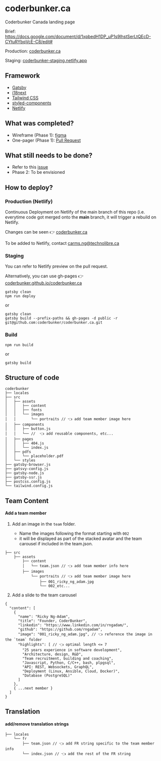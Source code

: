 # coderbunker.ca
Coderbunker Canada landing page

Brief: https://docs.google.com/document/d/1xpbedH1DP_uP1s9IhstSerLtQEcD-CYtuRYbqVcE-C8/edit#

Production: [coderbunker.ca](https://coderbunker.ca/)

Staging: [coderbunker-staging.netlify.app](https://coderbunker-staging.netlify.app/)

## Framework

* [Gatsby](https://www.gatsbyjs.com/)
* [i18next](https://github.com/microapps/gatsby-plugin-react-i18next)
* [Tailwind CSS](https://tailwindcss.com/)
* [styled-components](https://styled-components.com/)
* [Netlify](https://www.netlify.com/)

## What was completed?

* Wireframe (Phase 1): [figma](https://www.figma.com/proto/v1GDDcPMpdDOgRBmwTnDQo/CoderBunker?node-id=419%3A47&scaling=min-zoom&page-id=201%3A1183)
* One-pager (Phase 1): [Pull Request](https://github.com/coderbunker/coderbunker.ca/pull/2)

## What still needs to be done?

* Refer to this [issue](https://github.com/coderbunker/coderbunker.ca/issues/1)
* Phase 2: To be envisioned

## How to deploy? 

### Production (Netlify)

Continuous Deployment on Netlify of the main branch of this repo (i.e. everytime code got merged onto the **main** branch, it will trigger a rebuild on Netlify. 

Changes can be seen 👉 [coderbunker.ca](https://coderbunker.ca/)

To be added to Netlify, contact carms.ng@technolibre.ca

### Staging 

You can refer to Netlify preview on the pull request.

Alternatively, you can use gh-pages 👉 [coderbunker.github.io/coderbunker.ca](https://coderbunker.github.io/coderbunker.ca/)


```
gatsby clean
npm run deploy
```
or
```
gatsby clean
gatsby build --prefix-paths && gh-pages -d public -r git@github.com:coderbunker/coderbunker.ca.git
```

### Build
```
npm run build
```
or
```
gatsby build
```

## Structure of code

```
coderbunker
├── locales 
├── src
│   ├── assets
│   │   ├── content
│   │   ├── fonts
│   │   └── images
│   │       └── portraits // 👈 add team member image here
│   ├── components
│   │   ├── button.js
│   │   └── //  👈 add reusable components, etc...
│   ├── pages
│   │   ├── 404.js
│   │   └── index.js
│   ├── pdfs
│   │   └── placeholder.pdf
│   └── styles
├── gatsby-browser.js
├── gatsvy-config.js
├── gatsby-node.js
├── gatsby-ssr.js
├── postcss.config.js
└── tailwind.config.js

```

## Team Content

#### Add a team member

1. Add an image in the `team` folder. 

   - Name the images following the format starting with `002`
   - it will be displayed as part of the stacked avatar and the team carousel if included in the team.json.

```
├── src
    ├── assets
        ├── content
        │   └── team.json // 👈 add team member info here
        ├── images
            └── portraits // 👈 add team member image here
                ├── 001_ricky_ng_adam.jpg
                └── 002_etc...
```

2. Add a slide to the team carousel

```
{
  "content": [
    {
      "name": "Ricky Ng-Adam",
      "title": "Founder, CoderBunker",
      "linkedin": "https://www.linkedin.com/in/rngadam/",
      "github": "https://github.com/rngadam",
      "image": "001_ricky_ng_adam.jpg", // 👈 reference the image in the `team` folder
      "highlights": [ // 👈 optimal length <= 7
        "25 years experience in software development",
        "Architecture, design, R&D",
        "Team recruitment, building and coaching",
        "Javascript, Python, C/C++, bash, plpgsql",
        "API: REST, Websockets, GraphQL",
        "Deployment (Linux, Ansible, Cloud, Docker)",
        "Database (PostgreSQL)"
      ]
    },
    { ...next member }
  ]
}
```

## Translation

#### add/remove translation strings

```
├── locales 
    └── fr
        ├── team.json // 👈 add FR string specific to the team member info
        └── index.json // 👈 add the rest of the FR string
```
